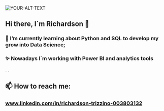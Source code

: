 <picture>
 <source media="(prefers-color-scheme: dark)" srcset="[YOUR-DARKMODE-IMAGE](https://drive.google.com/file/d/1SfyzqE3ziGYm2ZwBN-vpDz0YFUxXwF0x/view?usp=drive_link)">
 <source media="(prefers-color-scheme: light)" srcset="[YOUR-LIGHTMODE-IMAGE](https://drive.google.com/file/d/1i72LDxa8_A56LvFXnWBjqHv8DkrOTOiP/view?usp=drive_link)">
 <img alt="YOUR-ALT-TEXT" src="YOUR-DEFAULT-IMAGE">
</picture>

## Hi there, I´m Richardson 👋

### 🌱 I’m currently learning about Python and SQL to develop my grow into Data Science;
### ✨ Nowadays I´m working with Power BI and analytics tools
.
.

## 📫 How to reach me:
### www.linkedin.com/in/richardson-trizzino-003803132




<!--
**Rixolino01/Rixolino01** is a ✨ _special_ ✨ repository because its `README.md` (this file) appears on your GitHub profile.

Here are some ideas to get you started:

- 🔭 I’m currently working on ...
- 🌱 I’m currently learning ...
- 👯 I’m looking to collaborate on ...
- 🤔 I’m looking for help with ...
- 💬 Ask me about ...
- 📫 How to reach me: ...
- 😄 Pronouns: ...
- ⚡ Fun fact: ...
-->
